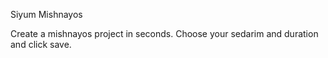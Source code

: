 Siyum Mishnayos

Create a mishnayos project in seconds. Choose your sedarim and duration and click save. 
